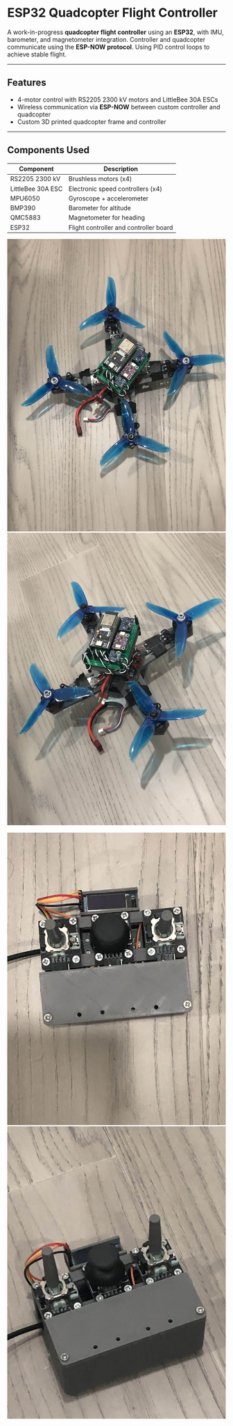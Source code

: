 # ESP32 Quadcopter Flight Controller

A work-in-progress **quadcopter flight controller** using an **ESP32**, with IMU, barometer, and magnetometer integration. Controller and quadcopter communicate using the **ESP-NOW protocol**. Using PID control loops to achieve stable flight. 

---

## Features
- 4-motor control with RS2205 2300 kV motors and LittleBee 30A ESCs  
- Wireless communication via **ESP-NOW** between custom controller and quadcopter  
- Custom 3D printed quadcopter frame and controller

---

## Components Used
| Component | Description |
|-----------|-------------|
| RS2205 2300 kV | Brushless motors (x4) |
| LittleBee 30A ESC | Electronic speed controllers (x4) |
| MPU6050 | Gyroscope + accelerometer |
| BMP390 | Barometer for altitude |
| QMC5883 | Magnetometer for heading |
| ESP32 | Flight controller and controller board |


![Quadcopter](quadcopter_1.jpg)
![](quadcopter_2.jpg)

![Controller](controller_1.jpg)
![](controller_2.jpg)
